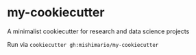 # my-cookiecutter
A minimalist cookiecutter for research and data science projects

Run via `cookiecutter gh:mishimario/my-cookiecutter`
